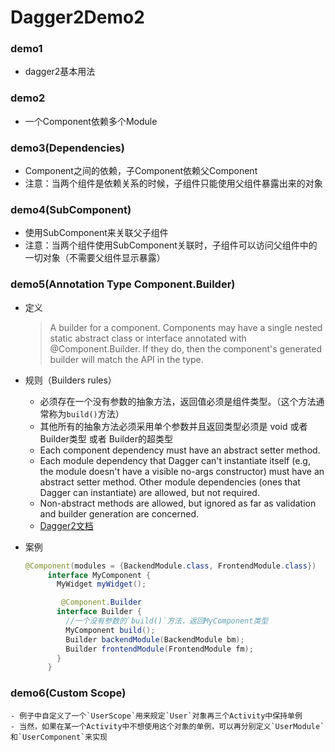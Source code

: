 # Dagger2Demo2
### demo1
- dagger2基本用法
### demo2
- 一个Component依赖多个Module
### demo3(Dependencies)
- Component之间的依赖，子Component依赖父Component
- 注意：当两个组件是依赖关系的时候，子组件只能使用父组件暴露出来的对象
### demo4(SubComponent)
- 使用SubComponent来关联父子组件
- 注意：当两个组件使用SubComponent关联时，子组件可以访问父组件中的一切对象（不需要父组件显示暴露）
### demo5(Annotation Type Component.Builder)
- 定义
    > A builder for a component. Components may have a single nested static abstract class or interface annotated with @Component.Builder. If they do, then the component's generated builder will match the API in the type.
- 规则（Builders rules）
    - 必须存在一个没有参数的抽象方法，返回值必须是组件类型。（这个方法通常称为`build()`方法）
    - 其他所有的抽象方法必须采用单个参数并且返回类型必须是 void 或者 Builder类型 或者 Builder的超类型
    - Each component dependency must have an abstract setter method.
    - Each module dependency that Dagger can't instantiate itself (e.g, the module doesn't have a visible no-args constructor) must have an abstract setter method. Other module dependencies (ones that Dagger can instantiate) are allowed, but not required.
    - Non-abstract methods are allowed, but ignored as far as validation and builder generation are concerned.
    - [Dagger2文档]("https://google.github.io/dagger/api/latest/")
- 案例

    ```java
    @Component(modules = {BackendModule.class, FrontendModule.class})
         interface MyComponent {
           MyWidget myWidget();

            @Component.Builder
           interface Builder {
             //一个没有参数的`build()`方法，返回MyComponent类型
             MyComponent build();
             Builder backendModule(BackendModule bm);
             Builder frontendModule(FrontendModule fm);
           }
         }
    ```
### demo6(Custom Scope)
    - 例子中自定义了一个`UserScope`用来规定`User`对象再三个Activity中保持单例
    - 当然，如果在某一个Activity中不想使用这个对象的单例，可以再分别定义`UserModule`和`UserComponent`来实现